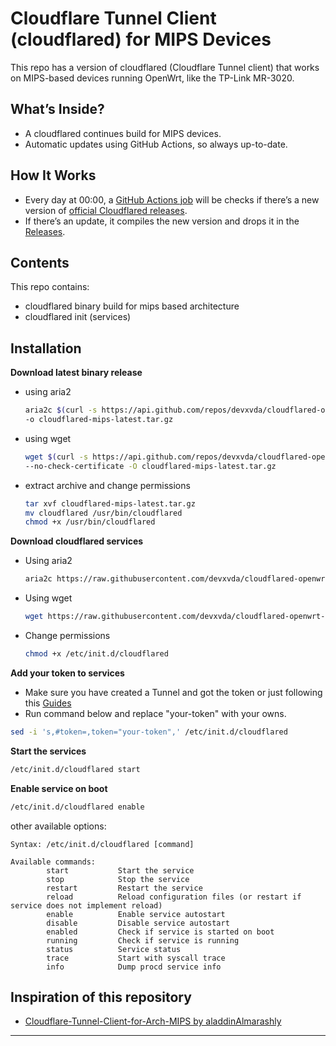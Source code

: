 # Cloudflare Tunnel Client (cloudflared) for MIPS Devices

This repo has a version of cloudflared (Cloudflare Tunnel client) that works on MIPS-based devices running OpenWrt, like the TP-Link MR-3020.

## What’s Inside?

- A cloudflared continues build for MIPS devices.
- Automatic updates using GitHub Actions, so always up-to-date.

## How It Works

- Every day at 00:00, a [GitHub Actions job](https://github.com/devxvda/cloudflared-openwrt-for-mips/actions) will be checks if there’s a new version of [official Cloudflared releases](https://github.com/cloudflare/cloudflared/releases/latest).  
- If there’s an update, it compiles the new version and drops it in the [Releases](https://github.com/devxvda/cloudflared-openwrt-for-mips/releases/latest).


## Contents

This repo contains:
- cloudflared binary build for mips based architecture
- cloudflared init (services)

## Installation

**Download latest binary release**

- using aria2

  ```sh
  aria2c $(curl -s https://api.github.com/repos/devxvda/cloudflared-openwrt-for-mips/releases/latest | jq -r '.assets[] | select(.name | contains ("tar.gz")) | .browser_download_url' | head -n 1) \
  -o cloudflared-mips-latest.tar.gz
  ```

- using wget

  ```sh
  wget $(curl -s https://api.github.com/repos/devxvda/cloudflared-openwrt-for-mips/releases/latest | jq -r '.assets[] | select(.name | contains ("tar.gz")) | .browser_download_url' | head -n 1) \
  --no-check-certificate -O cloudflared-mips-latest.tar.gz
  ```

- extract archive and change permissions

  ```sh
  tar xvf cloudflared-mips-latest.tar.gz
  mv cloudflared /usr/bin/cloudflared
  chmod +x /usr/bin/cloudflared
  ```

**Download cloudflared services**

- Using aria2

  ```sh
  aria2c https://raw.githubusercontent.com/devxvda/cloudflared-openwrt-for-mips/main/etc/init.d/cloudflared -o /etc/init.d/cloudflared
  ```

- Using wget

  ```sh
  wget https://raw.githubusercontent.com/devxvda/cloudflared-openwrt-for-mips/main/etc/init.d/cloudflared --no-check-certificate -O /etc/init.d/cloudflared
  ```

- Change permissions

  ```sh
  chmod +x /etc/init.d/cloudflared
  ```

**Add your token to services**

  - Make sure you have created a Tunnel and got the token or just following this [Guides](https://developers.cloudflare.com/learning-paths/replace-vpn/connect-private-network/cloudflared/)
  - Run command below and replace "your-token" with your owns.
 
  ```sh
  sed -i 's,#token=,token="your-token",' /etc/init.d/cloudflared
  ```

**Start the services**

  ```sh
  /etc/init.d/cloudflared start
  ```

**Enable service on boot**

  ```sh
  /etc/init.d/cloudflared enable
  ```

  other available options:
  ```
  Syntax: /etc/init.d/cloudflared [command]

  Available commands:
          start           Start the service
          stop            Stop the service
          restart         Restart the service
          reload          Reload configuration files (or restart if service does not implement reload)
          enable          Enable service autostart
          disable         Disable service autostart
          enabled         Check if service is started on boot
          running         Check if service is running
          status          Service status
          trace           Start with syscall trace
          info            Dump procd service info
  ```

## Inspiration of this repository

- [Cloudflare-Tunnel-Client-for-Arch-MIPS by aladdinAlmarashly](https://github.com/aladdinAlmarashly/Cloudflare-Tunnel-Client-for-Arch-MIPS)

---
